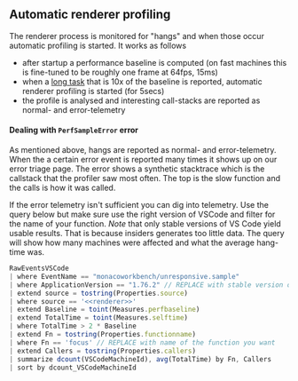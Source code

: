 ## Automatic renderer profiling

The renderer process is monitored for "hangs" and when those occur automatic
profiling is started. It works as follows

-   after startup a performance baseline is computed (on fast machines this is
    fine-tuned to be roughly one frame at 64fps, 15ms)
-   when a
    [long task](https://developer.mozilla.org/en-US/docs/Web/API/PerformanceLongTaskTiming)
    that is 10x of the baseline is reported, automatic renderer profiling is
    started (for 5secs)
-   the profile is analysed and interesting call-stacks are reported as normal-
    and error-telemetry

#### Dealing with `PerfSampleError` error

As mentioned above, hangs are reported as normal- and error-telemetry. When the
a certain error event is reported many times it shows up on our error triage
page. The error shows a synthetic stacktrace which is the callstack that the
profiler saw most often. The top is the slow function and the calls is how it
was called.

If the error telemetry isn't sufficient you can dig into telemetry. Use the
query below but make sure use the right version of VSCode and filter for the
name of your function. _Note_ that only stable versions of VS Code yield usable
results. That is because insiders generates too little data. The query will show
how many machines were affected and what the average hang-time was.

```js
RawEventsVSCode
| where EventName == "monacoworkbench/unresponsive.sample"
| where ApplicationVersion == "1.76.2" // REPLACE with stable version of vscode
| extend source = tostring(Properties.source)
| where source == '<<renderer>>'
| extend Baseline = toint(Measures.perfbaseline)
| extend TotalTime = toint(Measures.selftime)
| where TotalTime > 2 * Baseline
| extend Fn = tostring(Properties.functionname)
| where Fn == 'focus' // REPLACE with name of the function you want
| extend Callers = tostring(Properties.callers)
| summarize dcount(VSCodeMachineId), avg(TotalTime) by Fn, Callers
| sort by dcount_VSCodeMachineId

```
